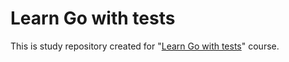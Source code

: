 # Learn Go with tests

This is study repository created for "[Learn Go with tests](https://quii.gitbook.io/learn-go-with-tests/)" course.
